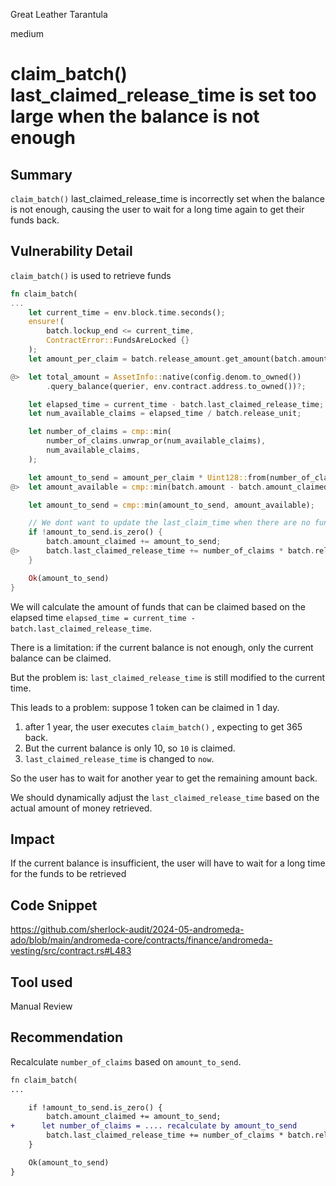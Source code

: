 Great Leather Tarantula

medium

# claim_batch() last_claimed_release_time is set too large when the balance is not enough

## Summary

`claim_batch()` last_claimed_release_time is incorrectly set when the balance is not enough, causing the user to wait for a long time again to get their funds back.


## Vulnerability Detail
`claim_batch()` is used to retrieve funds

```rust
fn claim_batch(
...
    let current_time = env.block.time.seconds();
    ensure!(
        batch.lockup_end <= current_time,
        ContractError::FundsAreLocked {}
    );
    let amount_per_claim = batch.release_amount.get_amount(batch.amount)?;

@>  let total_amount = AssetInfo::native(config.denom.to_owned())
        .query_balance(querier, env.contract.address.to_owned())?;

    let elapsed_time = current_time - batch.last_claimed_release_time;
    let num_available_claims = elapsed_time / batch.release_unit;

    let number_of_claims = cmp::min(
        number_of_claims.unwrap_or(num_available_claims),
        num_available_claims,
    );

    let amount_to_send = amount_per_claim * Uint128::from(number_of_claims);
@>  let amount_available = cmp::min(batch.amount - batch.amount_claimed, total_amount);

    let amount_to_send = cmp::min(amount_to_send, amount_available);

    // We dont want to update the last_claim_time when there are no funds to claim.
    if !amount_to_send.is_zero() {
        batch.amount_claimed += amount_to_send;
@>      batch.last_claimed_release_time += number_of_claims * batch.release_unit;
    }

    Ok(amount_to_send)
}

```

We will calculate the amount of funds that can be claimed based on the elapsed time `elapsed_time = current_time - batch.last_claimed_release_time`.

There is a limitation: if the current balance is not enough, only the current balance can be claimed.

But the problem is: `last_claimed_release_time` is still modified to the current time.

This leads to a problem: suppose 1 token can be claimed in 1 day.

1. after 1 year, the user executes `claim_batch()` , expecting to get 365 back.
2. But the current balance is only 10, so `10` is claimed.
3. `last_claimed_release_time` is changed to `now`.

So the user has to wait for another year to get the remaining amount back.

We should dynamically adjust the `last_claimed_release_time` based on the actual amount of money retrieved.

## Impact

If the current balance is insufficient, the user will have to wait for a long time for the funds to be retrieved

## Code Snippet
https://github.com/sherlock-audit/2024-05-andromeda-ado/blob/main/andromeda-core/contracts/finance/andromeda-vesting/src/contract.rs#L483
## Tool used

Manual Review

## Recommendation

Recalculate `number_of_claims` based on `amount_to_send`.


```diff
fn claim_batch(
...

    if !amount_to_send.is_zero() {
        batch.amount_claimed += amount_to_send;
+      let number_of_claims = .... recalculate by amount_to_send
        batch.last_claimed_release_time += number_of_claims * batch.release_unit;
    }

    Ok(amount_to_send)
}

```